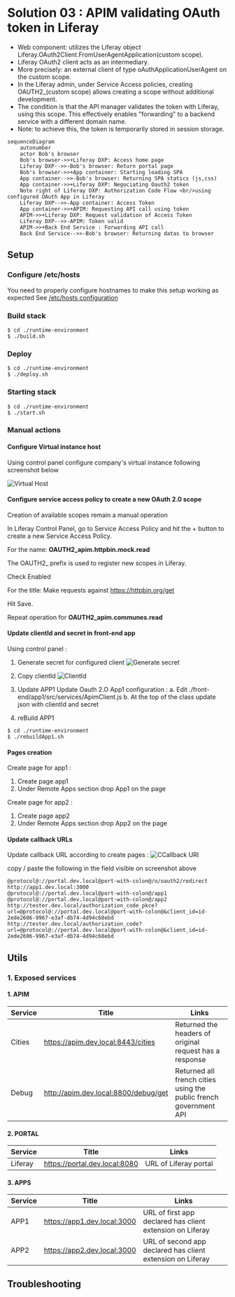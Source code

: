 # Solution 03 : APIM validating OAuth token in Liferay

- Web component: utilizes the Liferay object Liferay.OAuth2Client.FromUserAgentApplication(custom scope).
- Liferay OAuth2 client acts as an intermediary.
- More precisely: an external client of type oAuthApplicationUserAgent on the custom scope.
- In the Liferay admin, under Service Access policies, creating OAUTH2_(custom scope) allows creating a scope without additional development.
- The condition is that the API manager validates the token with Liferay, using this scope. This effectively enables "forwarding" to a backend service with a different domain name.
- Note: to achieve this, the token is temporarily stored in session storage.

```mermaid
sequenceDiagram
    autonumber
    actor Bob's browser
    Bob's browser->>+Liferay DXP: Access home page
    Liferay DXP-->>-Bob's browser: Return portal page
    Bob's browser->>+App container: Starting loading SPA
    App container-->>-Bob's browser: Returning SPA statics (js,css)
    App container->>+Liferay DXP: Negociating Oauth2 token
    Note right of Liferay DXP: Authorization Code Flow <br/>using configured OAuth App in Liferay
    Liferay DXP-->>-App container: Access Token
    App container->>+APIM: Requesting API call using token
    APIM->>+Liferay DXP: Request validation of Access Token
    Liferay DXP-->>-APIM: Token valid
    APIM->>+Back End Service : Forwarding API call
    Back End Service-->>-Bob's browser: Returning datas to browser
```

## Setup

### Configure /etc/hosts
You need to properly configure hostnames to make this setup working as expected
See [/etc/hosts configuration](../README.md)

### Build stack
```shell
$ cd ./runtime-environment
$ ./build.sh
```

### Deploy
```shell
$ cd ./runtime-environment
$ ./deploy.sh
```

### Starting stack
```shell
$ cd ./runtime-environment
$ ./start.sh
```
### Manual actions

#### Configure Virtual instance host

 Using control panel configure company's virtual instance following screenshot below

![Virtual Host](./images/virtual-host.png "Virtual Host configuration")

#### Configure service access policy to create a new OAuth 2.0 scope

Creation of available scopes remain a manual operation

In Liferay Control Panel, go to Service Access Policy and hit the + button to create a new Service Access Policy.

For the name: **OAUTH2_apim.httpbin.mock.read**

The OAUTH2_ prefix is used to register new scopes in Liferay.

Check Enabled

For the title: Make requests against https://httpbin.org/get

Hit Save.

Repeat operation for **OAUTH2_apim.communes.read**

#### Update clientId and secret in front-end app
Using control panel :
1. Generate secret for configured client
![Generate secret](./images/oauth2.0-secret.png "Generate secret")

2. Copy clientId
![ClientId](./images/oauth2.0-clientId.png "ClientId")

3. Update APP1 
Update Oauth 2.O App1 configuration : 
    a. Edit ./front-end/app1/src/services/ApimClient.js
    b. At the top of the class update json with clientId and secret 

4. reBuild APP1
```shell
$ cd ./runtime-environment
$ ./rebuildApp1.sh
```

####  Pages creation
Create page for app1 :
1. Create page app1
2. Under Remote Apps section drop App1 on the page

Create page for app2 :
1. Create page app2
2. Under Remote Apps section drop App2 on the page

####  Update callback URLs
Update callback URL according to create pages :
![CCallback URI](./images/oauth2.0-callbackuri.png "Callback URI")

copy / paste the following in the field visible on screenshot above 

```code
@protocol@://portal.dev.local@port-with-colon@/o/oauth2/redirect
http://app1.dev.local:3000
@protocol@://portal.dev.local@port-with-colon@/app1
@protocol@://portal.dev.local@port-with-colon@/app2
http://tester.dev.local/authorization_code_pkce?url=@protocol@://portal.dev.local@port-with-colon@&client_id=id-2ede2606-9967-e3af-db74-4d94c68ebd
http://tester.dev.local/authorization_code?url=@protocol@://portal.dev.local@port-with-colon@&client_id=id-2ede2606-9967-e3af-db74-4d94c68ebd
```

## Utils

### 1. Exposed services

#### 1. APIM

| Service             | Title   | Links |
| --------         | ------- | -------                                                        |
| Cities           | https://apim.dev.local:8443/cities      | Returned the headers of original request has a response |
| Debug            | http://apim.dev.local:8800/debug/get    | Returned all french cities using the public french government API |

#### 2. PORTAL

| Service             | Title   | Links |
| --------         | ------- | -------                                                        |
| Liferay           | https://portal.dev.local:8080      | URL of Liferay portal |


#### 3. APPS


| Service             | Title   | Links |
| --------         | ------- | -------                                                        |
| APP1             | https://app1.dev.local:3000     | URL of first app declared has client extension on Liferay |
| APP2             | https://app2.dev.local:3000     | URL of second app declared has client extension on Liferay |

## Troubleshooting